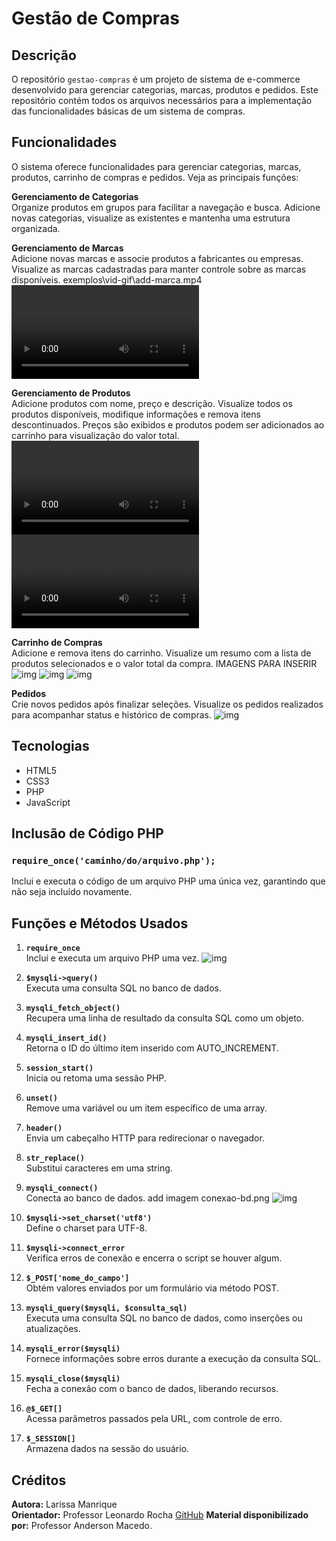 # Gestão de Compras

## Descrição

O repositório `gestao-compras` é um projeto de sistema de e-commerce desenvolvido para gerenciar categorias, marcas, produtos e pedidos. Este repositório contém todos os arquivos necessários para a implementação das funcionalidades básicas de um sistema de compras.

## Funcionalidades

O sistema oferece funcionalidades para gerenciar categorias, marcas, produtos, carrinho de compras e pedidos. Veja as principais funções:

**Gerenciamento de Categorias**  
Organize produtos em grupos para facilitar a navegação e busca. Adicione novas categorias, visualize as existentes e mantenha uma estrutura organizada.



**Gerenciamento de Marcas**  
Adicione novas marcas e associe produtos a fabricantes ou empresas. Visualize as marcas cadastradas para manter controle sobre as marcas disponíveis.
exemplos\vid-gif\add-marca.mp4
![mp4](/img/vid-gif/add-marca.mp4)


**Gerenciamento de Produtos**  
Adicione produtos com nome, preço e descrição. Visualize todos os produtos disponíveis, modifique informações e remova itens descontinuados. Preços são exibidos e produtos podem ser adicionados ao carrinho para visualização do valor total.
![img](/img/vid-gif/add-produtos.mp4) 
![img](/img/vid-gif/add-prod-car.mp4)

**Carrinho de Compras**  
Adicione e remova itens do carrinho. Visualize um resumo com a lista de produtos selecionados e o valor total da compra.
IMAGENS PARA INSERIR
![img](/img/prod-soma-exp.png)
![img](/img/n-d-produto.png)
![img](/img/calculo-preco-prod.png)

**Pedidos**  
Crie novos pedidos após finalizar seleções. Visualize os pedidos realizados para acompanhar status e histórico de compras.
![img](/img/resumo-ped.png)

## Tecnologias 

- HTML5
- CSS3
- PHP
- JavaScript

## Inclusão de Código PHP

### `require_once('caminho/do/arquivo.php');`

Inclui e executa o código de um arquivo PHP uma única vez, garantindo que não seja incluído novamente.

## Funções e Métodos Usados

1. **`require_once`**  
   Inclui e executa um arquivo PHP uma vez.
   ![img](/img/liga-paginas.png)

2. **`$mysqli->query()`**  
   Executa uma consulta SQL no banco de dados.

3. **`mysqli_fetch_object()`**  
   Recupera uma linha de resultado da consulta SQL como um objeto.

4. **`mysqli_insert_id()`**  
   Retorna o ID do último item inserido com AUTO_INCREMENT.

5. **`session_start()`**  
   Inicia ou retoma uma sessão PHP.

6. **`unset()`**  
   Remove uma variável ou um item específico de uma array.

7. **`header()`**  
   Envia um cabeçalho HTTP para redirecionar o navegador.

8. **`str_replace()`**  
   Substitui caracteres em uma string.

9. **`mysqli_connect()`**  
   Conecta ao banco de dados.
      add imagem conexao-bd.png
      ![img](/img/conexao-bd.png)

10. **`$mysqli->set_charset('utf8')`**  
    Define o charset para UTF-8.

11. **`$mysqli->connect_error`**  
    Verifica erros de conexão e encerra o script se houver algum.

12. **`$_POST['nome_do_campo']`**  
    Obtém valores enviados por um formulário via método POST.

13. **`mysqli_query($mysqli, $consulta_sql)`**  
    Executa uma consulta SQL no banco de dados, como inserções ou atualizações.

14. **`mysqli_error($mysqli)`**  
    Fornece informações sobre erros durante a execução da consulta SQL.

15. **`mysqli_close($mysqli)`**  
    Fecha a conexão com o banco de dados, liberando recursos.

16. **`@$_GET[]`**  
    Acessa parâmetros passados pela URL, com controle de erro.

17. **`$_SESSION[]`**  
    Armazena dados na sessão do usuário.

## Créditos

**Autora:** Larissa Manrique  
**Orientador:** Professor Leonardo Rocha [GitHub](https://github.com/LeonardoRochaMarista)
**Material disponibilizado por:** Professor Anderson Macedo.
